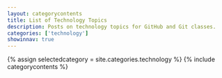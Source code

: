 ```yaml
---
layout: categorycontents
title: List of Technology Topics
description: Posts on technology topics for GitHub and Git classes.
categories: ['technology']
showinnav: true
---
```


{% assign selectedcategory = site.categories.technology %}
{% include categorycontents %}
